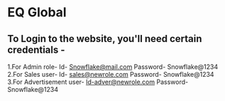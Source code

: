 # EQ Global 
## To Login to the website, you'll need certain credentials - 
1.For Admin role-
Id- Snowflake@mail.com
Password- Snowflake@1234
<br>
2.For Sales user-
Id- sales@newrole.com
Password- Snowflake@1234
<br>
3.For Advertisement user- 
Id-adver@newrole.com
Password- Snowflake@1234
